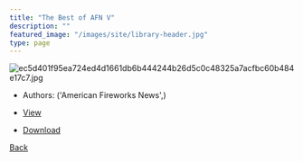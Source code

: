 ```yaml
---
title: "The Best of AFN V"
description: ""
featured_image: "/images/site/library-header.jpg"
type: page
---
```


![ec5d401f95ea724ed4d1661db6b444244b26d5c0c48325a7acfbc60b484e17c7.jpg](https://drive.google.com/uc?export=view&id=1Y-QLBZm9yaQG3lwdhbTAkO7_LQDC4sw_)
* Authors: ('American Fireworks News',)
* <a href="https://drive.google.com/uc?export=view&id=1fwwlAo23BybTBOBk_UkBRs6FsSEvKx2Z" target="_blank">View</a>

* [Download](https://drive.google.com/uc?export=download&id=1fwwlAo23BybTBOBk_UkBRs6FsSEvKx2Z)

[Back](/library/)
